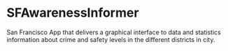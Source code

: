 # SFAwarenessInformer

San Francisco App that delivers a graphical interface to data and statistics information about crime and safety levels in the different districts in city.
